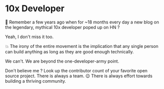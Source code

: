 # 10x Developer

🧐 Remember a few years ago when for \~18 months every day a new blog on the legendary, mythical 10x developer poped up on HN ?

Yeah, I don't miss it too.

💥 The irony of the entire movement is the implication that any single person can build anything as long as they are good enough technically.

We can't. We are beyond the one-developer-army point.

Don't believe me ? Look up the contributor count of your favorite open source project. There is always a team. 😉 There is always effort towards building a thriving community.
